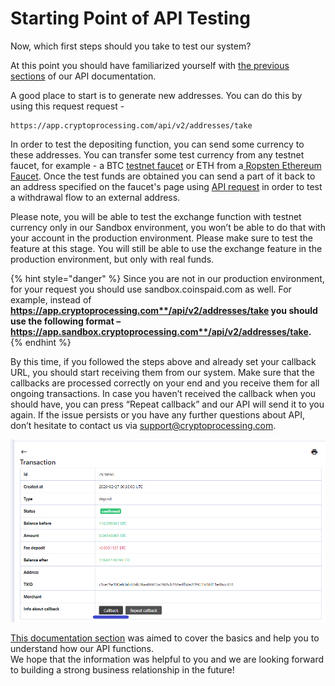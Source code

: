 # Starting Point of API Testing

Now, which first steps should you take to test our system?

At this point you should have familiarized yourself with [the previous sections](../api-documentation/api-reference.md) of our API documentation.

A good place to start is to generate new addresses. You can do this by using this request request - 

```text
https://app.cryptoprocessing.com/api/v2/addresses/take
```

In order to test the depositing function, you can send some currency to these addresses. You can transfer some test currency from any testnet faucet, for example - a BTC [testnet faucet](https://testnet-faucet.mempool.co/) or ETH from a[ Ropsten Ethereum Faucet](https://faucet.ropsten.be/). Once the test funds are obtained you can send a part of it back to an address specified on the faucet's page using [API request](../api-documentation/api-reference.md#withdraw-cryptocurrency) in order to test a withdrawal flow to an external address.

Please note, you will be able to test the exchange function with testnet currency only in our Sandbox environment, you won’t be able to do that with your account in the production environment. Please make sure to test the feature at this stage. You will still be able to use the exchange feature in the production environment, but only with real funds.

{% hint style="danger" %}
Since you are not in our production environment, for your request you should use sandbox.coinspaid.com as well. For example, instead of **https://app.cryptoprocessing.com**/api/v2/addresses/take you should use the following format – **https://app.sandbox.cryptoprocessing.com**/api/v2/addresses/take**.**
{% endhint %}

By this time, if you followed the steps above and already set your callback URL, you should start receiving them from our system. Make sure that the callbacks are processed correctly on your end and you receive them for all ongoing transactions. In case you haven’t received the callback when you should have, you can press “Repeat callback” and our API will send it to you again. If the issue persists or you have any further questions about API, don’t hesitate to contact us via [support@cryptoprocessing.com](mailto:support@cryptoprocessing.com).

![](../.gitbook/assets/15.png)

[This documentation section](./) was aimed to cover the basics and help you to understand how our API functions.  
We hope that the information was helpful to you and we are looking forward to building a strong business relationship in the future!

